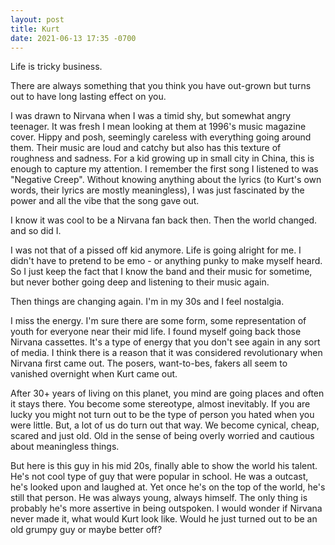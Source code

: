 ```yaml
---
layout: post
title: Kurt
date: 2021-06-13 17:35 -0700
---
```


Life is tricky business. 

There are always something that you think you have out-grown but turns out to have long lasting effect on you. 

I was drawn to Nirvana when I was a timid shy, but somewhat angry teenager. It was fresh I mean looking at them at 1996's music magazine cover. Hippy and posh, seemingly careless with everything going around them. Their music are loud and catchy but also has this texture of roughness and sadness. For a kid growing up in small city in China, this is enough to capture my attention. I remember the first song I listened to was "Negative Creep". Without knowing anything about the lyrics (to Kurt's own words, their lyrics are mostly meaningless), I was just fascinated by the power and all the vibe that the song gave out. 

I know it was cool to be a Nirvana fan back then. Then the world changed. and so did I. 

I was not that of a pissed off kid anymore. Life is going alright for me. I didn't have to pretend to be emo - or anything punky to make myself heard. So I just keep the fact that I know the band and their music for sometime, but never bother going deep and listening to their music again.

Then things are changing again. I'm in my 30s and I feel nostalgia. 

I miss the energy. I'm sure there are some form, some representation of youth for everyone near their mid life. I found myself going back those Nirvana cassettes. It's a type of energy that you don't see again in any sort of media. I think there is a reason that it was considered revolutionary when Nirvana first came out. The posers, want-to-bes, fakers all seem to vanished overnight when Kurt came out. 

After 30+ years of living on this planet, you mind are going places and often it stays there. You become some stereotype, almost inevitably. If you are lucky you might not turn out to be the type of person you hated when you were little. But, a lot of us do turn out that way. We become cynical, cheap, scared and just old. Old in the sense of being overly worried and cautious about meaningless things. 

But here is this guy in his mid 20s, finally able to show the world his talent. He's not cool type of guy that were popular in school. He was a outcast, he's looked upon and laughed at. Yet once he's on the top of the world, he's still that person. He was always young, always himself. The only thing is probably he's more assertive in being outspoken. I would wonder if Nirvana never made it, what would Kurt look like. Would he just turned out to be an old grumpy guy or maybe better off? 
